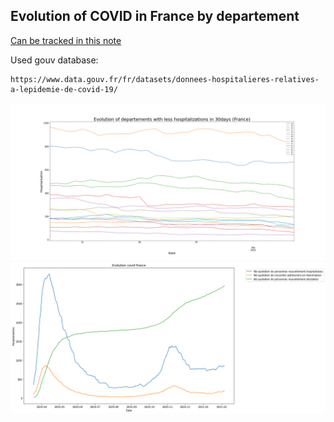 ## Evolution of COVID in France by departement

[Can be tracked in this note](covid-par-dep.ipynb)

Used gouv database:
```
https://www.data.gouv.fr/fr/datasets/donnees-hospitalieres-relatives-a-lepidemie-de-covid-19/
```

![hg](EvolutionDepLessHospitalizations.png)
![hg](EvolutionCovidParis.png)

